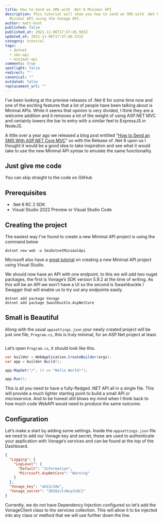 ```yaml
---
title: How to Send an SMS with .Net 6 Minimal API
description: This tutorial will show you how to send an SMS with .Net 6 and
  Minimal API using the Vonage API.
author: matt-hunt
published: false
published_at: 2021-11-06T17:57:46.503Z
updated_at: 2021-11-06T17:57:46.531Z
category: tutorial
tags:
  - dotnet
  - sms-api
  - minimal-api
comments: true
spotlight: false
redirect: ""
canonical: ""
outdated: false
replacement_url: ""
---
```

I’ve been looking at the preview releases of .Net 6 for some time now and one of the exciting features that a lot of people have been talking about is Minimal APIs. While it seems that opinion is very divided, I think they are a welcome addition and it removes a lot of the weight of using ASP.NET MVC and certainly lowers the bar to entry with a similar feel to ExpressJS in NodeJS.

A little over a year ago we released a blog post entitled “[How to Send an SMS With ASP.NET Core MVC](https://learn.vonage.com/blog/2020/07/09/how-to-send-an-sms-with-asp-net-core-mvc)” so with the Release of .Net 6 upon us I thought it would be a good idea to take inspiration and see what it would take to use the new Minimal API syntax to emulate the same functionality.

## Just give me code

You can skip straight to the code on GitHub

## Prerequisites

* .Net 6 RC 2 SDK
* Visual Studio 2022 Preview or Visual Studio Code

<sign-up></sign-up>

## Creating the project

The easiest way I’ve found to create a new Minimal API project is using the command below

```
dotnet new web -o SmsDotnetMinimalApi
```

Microsoft also have a [great tutorial](https://docs.microsoft.com/en-us/aspnet/core/tutorials/min-web-api?view=aspnetcore-6.0&tabs=visual-studio) on creating a new Minimal API project using Visual Studio.

We should now have an API with one endpoint, to this we will add two nuget packages, the first is Vonage’s SDK version 5.9.2 at the time of writing. As this will be an API we won’t have a UI so the second is Swashbuckle / Swagger that will enable us to try out any endpoints easily.

```
dotnet add package Vonage
dotnet add package Swashbuckle.AspNetCore
```

## Small is Beautiful

Along with the usual `appsettings.json` your newly created project will be just one file, `Program.cs`, this is truly minimal, for an ASP.Net project at least.

![]()

Let’s open `Program.cs`, it should look like this.

```csharp
var builder = WebApplication.CreateBuilder(args);
var app = builder.Build();

app.MapGet("/", () => "Hello World!");

app.Run();
```

This is all you need to have a fully-fledged .NET API all in a single file. This will provide a much lighter starting point to build a small API or microservice. And to be honest still blows my mind when I think back to how much code WebAPI would need to produce the same outcome.

## Configuration

Let’s make a start by adding some settings. Inside the `appsettings.json` file we need to add our Vonage key and secret, these are used to authenticate your application with Vonage’s services and can be found at the top of the Dashboard.

```json
{
  "Logging": {
    "LogLevel": {
      "Default": "Information",
      "Microsoft.AspNetCore": "Warning"
    }
  },
  "Vonage_key": "ab12c3de",
  "Vonage_secret": "ZKSQ1vlzNvyZnQCI"
}
```

Currently, we do not have Dependency Injection configured so let’s add the VonageClient class to the services collection. This will allow it to be injected into any class or method that we will use further down the line.